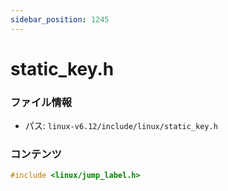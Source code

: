 ```yaml
---
sidebar_position: 1245
---
```

# static_key.h

### ファイル情報

- パス: `linux-v6.12/include/linux/static_key.h`

### コンテンツ

```h
#include <linux/jump_label.h>

```
